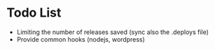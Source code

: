 
# Todo List

  * Limiting the number of releases saved (sync also the .deploys file)
  * Provide common hooks (nodejs, wordpress)